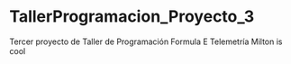 ﻿# TallerProgramacion_Proyecto_3
Tercer proyecto de Taller de Programación Formula E Telemetría
Milton is cool
